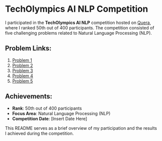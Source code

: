 # TechOlympics AI NLP Competition

I participated in the **TechOlympics AI NLP** competition hosted on [Quera](https://quera.org/events/techolympics-ai-0307), where I ranked 50th out of 400 participants. The competition consisted of five challenging problems related to Natural Language Processing (NLP).

## Problem Links:
1. [Problem 1](https://quera.org/contest/assignments/71153/problems)
2. [Problem 2](https://quera.org/contest/assignments/71153/problems/250608)
3. [Problem 3](https://quera.org/contest/assignments/71153/problems/250609)
4. [Problem 4](https://quera.org/contest/assignments/71153/problems/250605)
5. [Problem 5](https://quera.org/contest/assignments/71153/problems/250606)

## Achievements:
- **Rank**: 50th out of 400 participants
- **Focus Area**: Natural Language Processing (NLP)
- **Competition Date**: [Insert Date Here]

This README serves as a brief overview of my participation and the results I achieved during the competition.

